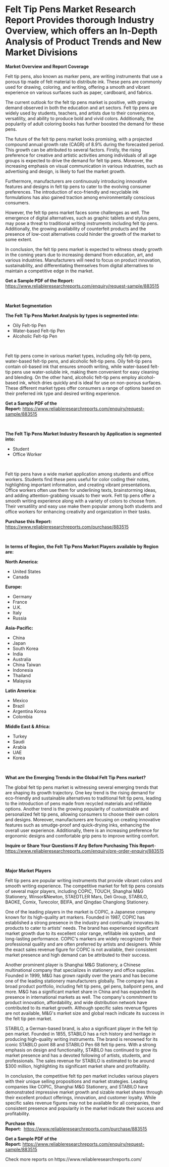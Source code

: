 <p><h1>Felt Tip Pens Market Research Report Provides thorough Industry Overview, which offers an In-Depth Analysis of Product Trends and New Market Divisions</h1></p><p><strong>Market Overview and Report Coverage</strong></p>
<p><p>Felt tip pens, also known as marker pens, are writing instruments that use a porous tip made of felt material to distribute ink. These pens are commonly used for drawing, coloring, and writing, offering a smooth and vibrant experience on various surfaces such as paper, cardboard, and fabrics.</p><p>The current outlook for the felt tip pens market is positive, with growing demand observed in both the education and art sectors. Felt tip pens are widely used by students, teachers, and artists due to their convenience, versatility, and ability to produce bold and vivid colors. Additionally, the popularity of adult coloring books has further boosted the demand for these pens.</p><p>The future of the felt tip pens market looks promising, with a projected compound annual growth rate (CAGR) of 8.9% during the forecasted period. This growth can be attributed to several factors. Firstly, the rising preference for creative and artistic activities among individuals of all age groups is expected to drive the demand for felt tip pens. Moreover, the increasing emphasis on visual communication in various industries, such as advertising and design, is likely to fuel the market growth.</p><p>Furthermore, manufacturers are continuously introducing innovative features and designs in felt tip pens to cater to the evolving consumer preferences. The introduction of eco-friendly and recyclable ink formulations has also gained traction among environmentally conscious consumers.</p><p>However, the felt tip pens market faces some challenges as well. The emergence of digital alternatives, such as graphic tablets and stylus pens, may pose a threat to traditional writing instruments including felt tip pens. Additionally, the growing availability of counterfeit products and the presence of low-cost alternatives could hinder the growth of the market to some extent.</p><p>In conclusion, the felt tip pens market is expected to witness steady growth in the coming years due to increasing demand from education, art, and various industries. Manufacturers will need to focus on product innovation, sustainability, and differentiating themselves from digital alternatives to maintain a competitive edge in the market.</p></p>
<p><strong>Get a Sample PDF of the Report:</strong> <a href="https://www.reliableresearchreports.com/enquiry/request-sample/883515">https://www.reliableresearchreports.com/enquiry/request-sample/883515</a></p>
<p>&nbsp;</p>
<p><strong>Market Segmentation</strong></p>
<p><strong>The Felt Tip Pens Market Analysis by types is segmented into:</strong></p>
<p><ul><li>Oily Felt-tip Pen</li><li>Water-based Felt-tip Pen</li><li>Alcoholic Felt-tip Pen</li></ul></p>
<p>&nbsp;</p>
<p><p>Felt tip pens come in various market types, including oily felt-tip pens, water-based felt-tip pens, and alcoholic felt-tip pens. Oily felt-tip pens contain oil-based ink that ensures smooth writing, while water-based felt-tip pens use water-soluble ink, making them convenient for easy cleaning and blending. On the other hand, alcoholic felt-tip pens employ alcohol-based ink, which dries quickly and is ideal for use on non-porous surfaces. These different market types offer consumers a range of options based on their preferred ink type and desired writing experience.</p></p>
<p><strong>Get a Sample PDF of the Report:</strong>&nbsp;<a href="https://www.reliableresearchreports.com/enquiry/request-sample/883515">https://www.reliableresearchreports.com/enquiry/request-sample/883515</a></p>
<p>&nbsp;</p>
<p><strong>The Felt Tip Pens Market Industry Research by Application is segmented into:</strong></p>
<p><ul><li>Student</li><li>Office Worker</li></ul></p>
<p>&nbsp;</p>
<p><p>Felt tip pens have a wide market application among students and office workers. Students find these pens useful for color coding their notes, highlighting important information, and creating vibrant presentations. Office workers often use them for underlining texts, brainstorming ideas, and adding attention-grabbing visuals to their work. Felt tip pens offer a smooth writing experience along with a variety of colors to choose from. Their versatility and easy use make them popular among both students and office workers for enhancing creativity and organization in their tasks.</p></p>
<p><strong>Purchase this Report:</strong>&nbsp; <a href="https://www.reliableresearchreports.com/purchase/883515">https://www.reliableresearchreports.com/purchase/883515</a></p>
<p>&nbsp;</p>
<p><strong>In terms of Region, the Felt Tip Pens Market Players available by Region are:</strong></p>
<p>
    <p> <strong> North America: </strong>
        <ul>
            <li>United States</li>
            <li>Canada</li>
        </ul>
        </p> 
    <p> <strong> Europe: </strong>
        <ul>
            <li>Germany</li>
            <li>France</li>
            <li>U.K.</li>
            <li>Italy</li>
            <li>Russia</li>
        </ul>
        </p> 
    <p> <strong> Asia-Pacific: </strong>
        <ul>
            <li>China</li>
            <li>Japan</li>
            <li>South Korea</li>
            <li>India</li>
            <li>Australia</li>
            <li>China Taiwan</li>
            <li>Indonesia</li>
            <li>Thailand</li>
            <li>Malaysia</li>
        </ul>
        </p> 
    <p> <strong> Latin America: </strong>
        <ul>
            <li>Mexico</li>
            <li>Brazil</li>
            <li>Argentina Korea</li>
            <li>Colombia</li>
        </ul>
        </p> 
    <p> <strong> Middle East & Africa: </strong>
        <ul>
            <li>Turkey</li>
            <li>Saudi</li>
            <li>Arabia</li>
            <li>UAE</li>
            <li>Korea</li>
        </ul>
    </p>
    </p>
<p>&nbsp;</p>
<p><strong>What are the Emerging Trends in the Global Felt Tip Pens market?</strong></p>
<p><p>The global felt tip pens market is witnessing several emerging trends that are shaping its growth trajectory. One key trend is the rising demand for eco-friendly and sustainable alternatives to traditional felt tip pens, leading to the introduction of pens made from recycled materials and refillable options. Another trend is the growing popularity of customizable and personalized felt tip pens, allowing consumers to choose their own colors and designs. Moreover, manufacturers are focusing on creating innovative features such as smudge-proof and quick-drying inks, enhancing the overall user experience. Additionally, there is an increasing preference for ergonomic designs and comfortable grip pens to improve writing comfort.</p></p>
<p><strong>Inquire or Share Your Questions If Any Before Purchasing This Report</strong>- <a href="https://www.reliableresearchreports.com/enquiry/pre-order-enquiry/883515">https://www.reliableresearchreports.com/enquiry/pre-order-enquiry/883515</a></p>
<p>&nbsp;</p>
<p><strong>Major Market Players</strong></p>
<p><p>Felt tip pens are popular writing instruments that provide vibrant colors and smooth writing experience. The competitive market for felt tip pens consists of several major players, including COPIC, TOUCH, Shanghai M&G Stationery, Winsor&Newton, STAEDTLER Mars, Deli Group, STABILO, BAOKE, Comix, Turecolor, BEIFA, and Qingdao Changlong Stationery.</p><p>One of the leading players in the market is COPIC, a Japanese company known for its high-quality art markers. Founded in 1987, COPIC has established a strong presence in the industry and continually innovates its products to cater to artists' needs. The brand has experienced significant market growth due to its excellent color range, refillable ink system, and long-lasting performance. COPIC's markers are widely recognized for their professional quality and are often preferred by artists and designers. While the exact sales revenue figure for COPIC is not available, their consistent market presence and high demand can be attributed to their success.</p><p>Another prominent player is Shanghai M&G Stationery, a Chinese multinational company that specializes in stationery and office supplies. Founded in 1999, M&G has grown rapidly over the years and has become one of the leading stationery manufacturers globally. The company has a broad product portfolio, including felt tip pens, gel pens, ballpoint pens, and more. M&G has a significant market share in China and has expanded its presence in international markets as well. The company's commitment to product innovation, affordability, and wide distribution network have contributed to its market growth. Although specific sales revenue figures are not available, M&G's market size and global reach indicate its success in the felt tip pen market.</p><p>STABILO, a German-based brand, is also a significant player in the felt tip pen market. Founded in 1855, STABILO has a rich history and heritage in producing high-quality writing instruments. The brand is renowned for its iconic STABILO point 88 and STABILO Pen 68 felt tip pens. With a strong emphasis on design and functionality, STABILO has continued to grow its market presence and has a devoted following of artists, students, and professionals. The sales revenue for STABILO is estimated to be around $300 million, highlighting its significant market share and profitability.</p><p>In conclusion, the competitive felt tip pen market includes various players with their unique selling propositions and market strategies. Leading companies like COPIC, Shanghai M&G Stationery, and STABILO have demonstrated impressive market growth and sizable market shares through their excellent product offerings, innovation, and customer loyalty. While specific sales revenue figures may not be available for all companies, their consistent presence and popularity in the market indicate their success and profitability.</p></p>
<p><strong>Purchase this Report:</strong>&nbsp;&nbsp;<a href="https://www.reliableresearchreports.com/purchase/883515">https://www.reliableresearchreports.com/purchase/883515</a></p>
<p></p>
<p><strong>Get a Sample PDF of the Report:</strong>&nbsp;<a href="https://www.reliableresearchreports.com/enquiry/request-sample/883515">https://www.reliableresearchreports.com/enquiry/request-sample/883515</a></p>
<p>Check more reports on https://www.reliableresearchreports.com/</p>